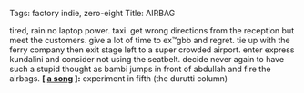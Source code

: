 Tags: factory indie, zero-eight
Title: AIRBAG    
  
tired, rain no laptop power. taxi. get wrong directions from the reception but meet the customers. give a lot of time to ex™gbb and regret. tie up with the ferry company then exit stage left to a super crowded airport. enter express kundalini and consider not using the seatbelt. decide never again to have such a stupid thought as bambi jumps in front of abdullah and fire the airbags.
**[ [a song](https://open.spotify.com/track/0vS25o6wmnSYLhdneSY5PR?si=IVYSp9AaTNeAWvwEx_ZQNg) ]:** experiment in fifth (the durutti column)